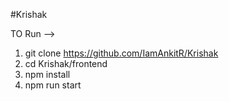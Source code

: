 #Krishak

TO Run -->
1. git clone https://github.com/IamAnkitR/Krishak
2. cd Krishak/frontend
3. npm install
4. npm run start
